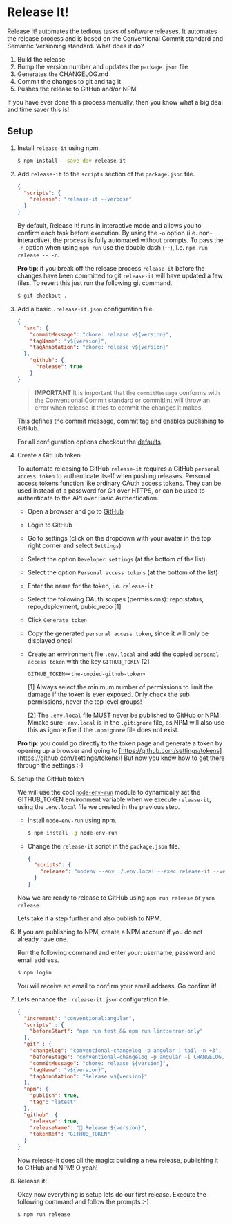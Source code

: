 # Release It!

Release It! automates the tedious tasks of software releases. It automates the release process and is based on the Conventional Commit standard and Semantic Versioning standard. What does it do?

1. Build the release
2. Bump the version number and updates the `package.json` file
3. Generates the CHANGELOG.md
4. Commit the changes to git and tag it
5. Pushes the release to GitHub and/or NPM

If you have ever done this process manually, then you know what a big deal and time saver this is!

## Setup

1. Install `release-it` using npm.

    ```bash
    $ npm install --save-dev release-it
    ```

2. Add `release-it` to the `scripts` section of the `package.json` file.

    ```json
    {
      "scripts": {
        "release": "release-it --verbose"
      }
    }
    ```

    By default, Release It! runs in interactive mode and allows you to confirm each task before execution. By using the `-n` option (i.e. non-interactive), the process is fully automated without prompts. To pass the `-n` option when using `npm run` use the double dash (--), i.e. `npm run release -- -n`.

    **Pro tip**: if you break off the release process `release-it` before the changes have been committed to git `release-it` will have updated a few files. To revert this just run the following git command.

    ```bash
    $ git checkout .
    ```

3. Add a basic `.release-it.json` configuration file.

    ```json
    {
      "src": {
        "commitMessage": "chore: release v${version}",
        "tagName": "v${version}",
        "tagAnnotation": "chore: release v${version}"
      },
        "github": {
          "release": true
        }
    }
    ```

    > **IMPORTANT** It is important that the `commitMessage` conforms with the Conventional Commit standard or commitlint will throw an error when release-it tries to commit the changes it makes.

    This defines the commit message, commit tag and enables publishing to GitHub.

    For all configuration options checkout the [defaults](https://github.com/webpro/release-it/blob/master/conf/release-it.json).

4. Create a GitHub token

    To automate releasing to GitHub `release-it` requires a GitHub `personal access token` to authenticate itself when pushing releases. Personal access tokens function like ordinary OAuth access tokens. They can be used instead of a password for Git over HTTPS, or can be used to authenticate to the API over Basic Authentication.

    - Open a browser and go to [GitHub](https://github.com)
    - Login to GitHub
    - Go to settings (click on the dropdown with your avatar in the top right corner and select `Settings`)
    - Select the option `Developer settings` (at the bottom of the list)
    - Select the option `Personal access tokens` (at the bottom of the list)
    - Enter the name for the token, i.e. `release-it`
    - Select the following OAuth scopes (permissions): repo:status, repo_deployment, pubic_repo [1]
    - Click `Generate token`
    - Copy the generated `personal access token`, since it will only be displayed once!
    - Create an environment file `.env.local` and add the copied `personal access token` with the key `GITHUB_TOKEN` [2]

        ```
        GITHUB_TOKEN=<the-copied-github-token>
        ```

        [1] Always select the minimum number of permissions to limit the damage if the token is ever exposed. Only check the sub permissions, never the top level groups!

        [2] The `.env.local` file MUST never be published to GitHub or NPM. Mmake sure `.env.local` is in the `.gitignore` file, as NPM will also use this as ignore file if the `.npmignore` file does not exist.

    **Pro tip**: you could go directly to the token page and generate a token by opening up a browser and going to [https://github.com/settings/tokens](https://github.com/settings/tokens)! But now you know how to get there through the settings :-)

5. Setup the GitHub token

    We will use the cool [`node-env-run`](https://www.npmjs.com/package/node-env-run) module to dynamically set the GITHUB_TOKEN environment variable when we execute `release-it`, using the `.env.local` file we created in the previous step.

    - Install `node-env-run` using npm.

        ```bash
        $ npm install -g node-env-run
        ```

    - Change the `release-it` script in the `package.json` file.

        ```json
        {
          "scripts": {
            "release": "nodenv --env ./.env.local --exec release-it --verbose"
          }
        }
        ```

    Now we are ready to release to GitHub using `npm run release` or `yarn release`.

    Lets take it a step further and also publish to NPM.

6. If you are publishing to NPM, create a NPM account if you do not already have one.

    Run the following command and enter your: username, password and email address.

    ```bash
    $ npm login
    ```

    You will receive an email to confirm your email address. Go confirm it!

7. Lets enhance the `.release-it.json` configuration file.

    ```json
    {
      "increment": "conventional:angular",
      "scripts" : {
        "beforeStart": "npm run test && npm run lint:error-only"
      },
      "git" : {
        "changelog": "conventional-changelog -p angular | tail -n +3",
        "beforeStage": "conventional-changelog -p angular -i CHANGELOG.md -s",
        "commitMessage": "chore: release ${version}",
        "tagName": "v${version}",
        "tagAnnotation": "Release v${version}"
      },
      "npm": {
        "publish": true,
        "tag": "latest"
      },
      "github": {
        "release": true,
        "releaseName": "🚀 Release ${version}",
        "tokenRef": "GITHUB_TOKEN"
      }
    }
    ```

    Now release-it does all the magic: building a new release, publishing it to GitHub and NPM! O yeah!

8. Release it!

    Okay now everything is setup lets do our first release. Execute the following command and follow the prompts :-)

    ```bash
    $ npm run release
    ```
